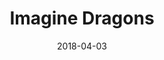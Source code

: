 ---
layout: post
title: Imagine Dragons
date: 2018-04-03
categories: concert
location: AccorHotels Arena
image: arcticmonkeys2018.jpg
playlist: 111577883/playlist/7fHZw1DPLolEMpM3UivSFF/dark
---